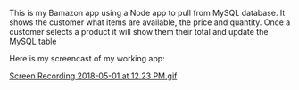 This is my Bamazon app using a Node app to pull from MySQL database.
It shows the customer what items are available, the price and quantity.
Once a customer selects a product it will show them their total and update the MySQL table

Here is my screencast of my working app:  
<div class="cloudapp-embed" data-slug="3M102F3T1d1y"><a href="https://cl.ly/3M102F3T1d1y">Screen Recording 2018-05-01 at 12.23 PM.gif</a><script async src="https://embed.cl.ly/embedded.gz.js" charset="utf-8"></script></div>
